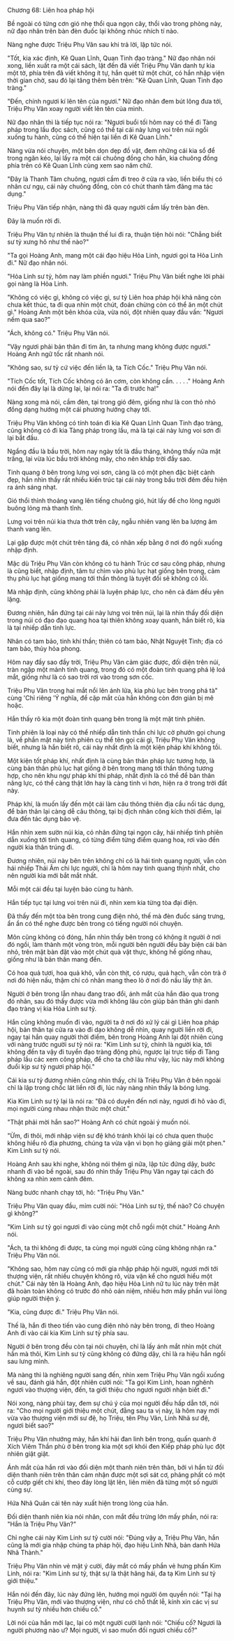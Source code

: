




Chương 68: Liên hoa pháp hội


Bề ngoài có từng cơn gió nhẹ thổi qua ngọn cây, thổi vào trong phòng này, nữ đạo nhân trên bàn đèn đuốc lại không nhúc nhích tí nào.

Nàng nghe được Triệu Phụ Vân sau khi trả lời, lập tức nói.

"Tốt, kia xác định, Kê Quan Lĩnh, Quan Tinh đạo tràng." Nữ đạo nhân nói xong, liền xuất ra một cái sách, lật đến đã viết Triệu Phụ Vân danh tự kia một tờ, phía trên đã viết không ít tự, hắn quét tử một chút, có hắn nhập viện thời gian chờ, sau đó lại tăng thêm bên trên: "Kê Quan Lĩnh, Quan Tinh đạo tràng."

"Đến, chính ngươi kí lên tên của ngươi." Nữ đạo nhân đem bút lông đưa tới, Triệu Phụ Vân xoay người viết lên tên của mình.

Nữ đạo nhân thì là tiếp tục nói ra: "Ngươi buổi tối hôm nay có thể đi Tàng pháp trong lầu đọc sách, cũng có thể tại cái này lưng voi trên núi ngồi xuống tu hành, cũng có thể hiện tại liền đi Kê Quan Lĩnh."

Nàng vừa nói chuyện, một bên dọn dẹp đồ vật, đem những cái kia sổ để trong ngăn kéo, lại lấy ra một cái chuông đồng cho hắn, kia chuông đồng phía trên có Kê Quan Lĩnh cùng xem sao năm chữ.

"Đây là Thanh Tâm chuông, ngươi cầm đi treo ở cửa ra vào, liền biểu thị có nhân cư ngụ, cái này chuông đồng, còn có chút thanh tâm đãng ma tác dụng."

Triệu Phụ Vân tiếp nhận, nàng thì đã quay người cầm lấy trên bàn đèn.

Đây là muốn rời đi.

Triệu Phụ Vân tự nhiên là thuận thế lui đi ra, thuận tiện hỏi nói: "Chẳng biết sư tỷ xưng hô như thế nào?"

"Ta gọi Hoàng Anh, mang một cái đạo hiệu Hỏa Linh, ngươi gọi ta Hỏa Linh đi." Nữ đạo nhân nói.

"Hỏa Linh sư tỷ, hôm nay làm phiền ngươi." Triệu Phụ Vân biết nghe lời phải gọi nàng là Hỏa Linh.

"Không có việc gì, không có việc gì, sư tỷ Liên hoa pháp hội khả năng còn chưa kết thúc, ta đi qua nhìn một chút, đoán chừng còn có thể ăn một chút gì." Hoàng Anh một bên khóa cửa, vừa nói, đột nhiên quay đầu vấn: "Ngươi nếm qua sao?"

"Ách, không có." Triệu Phụ Vân nói.

"Vậy ngươi phải bản thân đi tìm ăn, ta nhưng mang không được ngươi." Hoàng Anh ngữ tốc rất nhanh nói.

"Không sao, sư tỷ cứ việc đến liền là, ta Tích Cốc." Triệu Phụ Vân nói.

"Tích Cốc tốt, Tích Cốc không có ăn cơm, còn không cần. . . . ." Hoàng Anh nói đến đây lại là dừng lại, lại nói ra: "Ta đi trước ha!"

Nàng xong mà nói, cầm đèn, tại trong gió đêm, giống như là con thỏ nhỏ đồng dạng hướng một cái phương hướng chạy tới.

Triệu Phụ Vân không có tính toán đi kia Kê Quan Lĩnh Quan Tinh đạo tràng, cũng không có đi kia Tàng pháp trong lầu, mà là tại cái này lưng voi sơn đi lại bắt đầu.

Ngẩng đầu là bầu trời, hôm nay ngày tốt là đầu tháng, không thấy nữa mặt trăng, lại vừa lúc bầu trời không mây, cho nên khắp trời đầy sao.

Tinh quang ở bên trong lưng voi sơn, càng là có một phen đặc biệt cảnh đẹp, hắn nhìn thấy rất nhiều kiến trúc tại cái này trong bầu trời đêm đều hiện ra ánh sáng nhạt.

Gió thổi thỉnh thoảng vang lên tiếng chuông gió, hút lấy để cho lòng người buông lỏng mà thanh tĩnh.

Lưng voi trên núi kia thưa thớt trên cây, ngẫu nhiên vang lên ba lượng âm thanh vang lên.

Lại gặp được một chút trên tảng đá, có nhân xếp bằng ở nơi đó ngồi xuống nhập định.

Mặc dù Triệu Phụ Vân còn không có tu hành Trúc cơ sau công pháp, nhưng là cũng biết, nhập định, tâm tư chìm vào phù lục hạt giống bên trong, cảm thụ phù lục hạt giống mang tới thần thông là tuyệt đối sẽ không có lỗi.

Mà nhập định, cũng không phải là luyện pháp lực, cho nên cả đám đều yên lặng.

Đương nhiên, hắn đứng tại cái này lưng voi trên núi, lại là nhìn thấy đối diện trong núi có đạo đạo quang hoa tại thiên không xoay quanh, hắn biết rõ, kia là tại nhiếp dẫn tinh lực.

Nhân có tam bảo, tinh khí thần; thiên có tam bảo, Nhật Nguyệt Tinh; địa có tam bảo, thủy hỏa phong.

Hôm nay đầy sao đầy trời, Triệu Phụ Vân cảm giác được, đối diện trên núi, tràn ngập một mảnh tinh quang, trong đó có một đoàn tinh quang phá lệ loá mắt, giống như là có sao trời rơi vào trong sơn cốc.

Triệu Phụ Vân trong hai mắt nổi lên ánh lửa, kia phù lục bên trong phá tà" cùng 'Chỉ riêng 'Ý nghĩa, để cặp mắt của hắn không còn đơn giản bị mê hoặc.

Hắn thấy rõ kia một đoàn tinh quang bên trong là một mặt tinh phiên.

Tinh phiên là loại này có thể nhiếp dẫn tinh thần chi lực cờ phướn gọi chung là, về phần mặt này tinh phiên cụ thể tên gọi cái gì, Triệu Phụ Vân không biết, nhưng là hắn biết rõ, cái này nhất định là một kiện pháp khí không tồi.

Một kiện tốt pháp khí, nhất định là cùng bản thân pháp lực tương hợp, là cùng bản thân phù lục hạt giống ở bên trong mang tới thần thông tương hợp, cho nên khu ngự pháp khí thi pháp, nhất định là có thể để bản thân năng lực, có thể càng thật lớn hay là càng tinh vi hơn, hiện ra ở trong trời đất này.

Pháp khí, là muốn lấy đến một cái làm câu thông thiên địa cầu nối tác dụng, để bản thân lại càng dễ câu thông, tại bị địch nhân công kích thời điểm, lại đưa đến tác dụng bảo vệ.

Hắn nhìn xem sườn núi kia, có nhân đứng tại ngọn cây, hái nhiếp tinh phiên dẫn xuống tới tinh quang, có từng điểm từng điểm quang hoa, rơi vào đến người kia thân trúng đi.

Đương nhiên, núi này bên trên không chỉ có là hái tinh quang người, vẫn còn hái nhiếp Thái Âm chi lực người, chỉ là hôm nay tinh quang thịnh nhất, cho nên người kia mới bắt mắt nhất.

Mỗi một cái đều tại luyện bảo cùng tu hành.

Hắn tiếp tục tại lưng voi trên núi đi, nhìn xem kia từng tòa đại điện.

Đã thấy đến một tòa bên trong cung điện nhỏ, thế mà đèn đuốc sáng trưng, ẩn ẩn có thể nghe được bên trong có tiếng người nói chuyện.

Môn cũng không có đóng, hắn nhìn thấy bên trong có không ít người ở nơi đó ngồi, làm thành một vòng tròn, mỗi người bên người đều bày biện cái bàn nhỏ, trên mặt bàn đặt vào một chút quà vặt thực, không hề giống nhau, giống như là bản thân mang đến.

Có hoa quả tươi, hoa quả khô, vẫn còn thịt, có rượu, quả hạch, vẫn còn trà ở nơi đó hiện nấu, thậm chí có nhân mang theo lò ở nơi đó nấu lấy thịt ăn.

Người ở bên trong lẫn nhau đang trao đổi, ánh mắt của hắn đảo qua trong đó nhân, sau đó thấy được vừa mới không lâu còn giúp bản thân ghi danh đạo tràng vị kia Hỏa Linh sư tỷ.

Hắn cũng không muốn đi vào, người ta ở nơi đó xử lý cái gì Liên hoa pháp hội, bản thân tại cửa ra vào đi dạo không dễ nhìn, quay người liền rời đi, ngay tại hắn quay người thời điểm, bên trong Hoàng Anh lại đột nhiên cùng với nàng trước người sư tỷ nói ra: "Kim Linh sư tỷ, chính là người kia, tới không đến ta vậy đi tuyển đạo tràng động phủ, ngược lại trực tiếp đi Tàng pháp lầu các xem công pháp, để cho ta chờ lâu như vậy, lúc này mới không đuổi kịp sư tỷ ngươi pháp hội."

Cái kia sư tỷ đương nhiên cũng nhìn thấy, chỉ là Triệu Phụ Vân ở bên ngoài chỉ là lập trong chốc lát liền rời đi, lúc này nàng nhìn thấy là bóng lưng.

Kia Kim Linh sư tỷ lại là nói ra: "Đã có duyên đến nơi này, ngươi đi hô vào đi, mọi người cùng nhau nhận thức một chút."

"Thật phải mời hắn sao?" Hoàng Anh có chút ngoài ý muốn nói.

"Ừm, đi thôi, mới nhập viện sư đệ khó tránh khỏi lại có chưa quen thuộc không hiểu rõ địa phương, chúng ta vừa vặn vì bọn họ giảng giải một phen." Kim Linh sư tỷ nói.

Hoàng Anh sau khi nghe, không nói thêm gì nữa, lập tức đứng dậy, bước nhanh đi vào bề ngoài, sau đó nhìn thấy Triệu Phụ Vân ngay tại cách đó không xa nhìn xem cảnh đêm.

Nàng bước nhanh chạy tới, hô: "Triệu Phụ Vân."

Triệu Phụ Vân quay đầu, mỉm cười nói: "Hỏa Linh sư tỷ, thế nào? Có chuyện gì không?"

"Kim Linh sư tỷ gọi ngươi đi vào cùng một chỗ ngồi một chút." Hoàng Anh nói.

"Ách, ta thì không đi được, ta cùng mọi người cũng cũng không nhận ra." Triệu Phụ Vân nói.

"Không sao, hôm nay cũng có mới gia nhập pháp hội người, ngươi mới tới thượng viện, rất nhiều chuyện không rõ, vừa vặn kể cho ngươi hiểu một chút." Cái này tên là Hoàng Anh, đạo hiệu Hỏa Linh nữ tu lúc này trên mặt đã hoàn toàn không có trước đó nhỏ oán niệm, nhiều hơn mấy phần vui lòng giúp người thiện ý.

"Kia, cũng được đi." Triệu Phụ Vân nói.

Thế là, hắn đi theo tiến vào cung điện nhỏ này bên trong, đi theo Hoàng Anh đi vào cái kia Kim Linh sư tỷ phía sau.

Người ở bên trong đều còn tại nói chuyện, chỉ là lấy ánh mắt nhìn một chút hắn mà thôi, Kim Linh sư tỷ cũng không có đứng dậy, chỉ là ra hiệu hắn ngồi sau lưng mình.

Mà nàng thì là nghiêng người sang đến, nhìn xem Triệu Phụ Vân ngồi xuống về sau, đánh giá hắn, đột nhiên cười nói: "Ta gọi Kim Linh, hoan nghênh ngươi vào thượng viện, đến, ta giới thiệu cho ngươi người nhận biết đi."

Nói xong, nàng phủi tay, đem sự chú ý của mọi người đều hấp dẫn tới, nói ra: "Cho mọi người giới thiệu một chút, đằng sau ta vị này, là hôm nay mới vừa vào thượng viện mới sư đệ, họ Triệu, tên Phụ Vân, Linh Nhã sư đệ, ngươi biết sao?"

Triệu Phụ Vân nhướng mày, hắn khí hải đan linh bên trong, quấn quanh ở Xích Viêm Thần phù ở bên trong kia một sợi khói đen Kiếp pháp phù lục đột nhiên giật giật.

Ánh mắt của hắn rơi vào đối diện một thanh niên trên thân, bởi vì hắn từ đối diện thanh niên trên thân cảm nhận được một sợi sát cơ, phảng phất có một cỗ cướp giết chi khí, theo đáy lòng lật lên, liên miên đã từng một số người cùng sự.

Hứa Nhã Quân cái tên này xuất hiện trong lòng của hắn.

Đối diện thanh niên kia nói nhân, con mắt đều trừng lớn mấy phần, nói ra: "Hắn là Triệu Phụ Vân?"

Chỉ nghe cái này Kim Linh sư tỷ cười nói: "Đúng vậy a, Triệu Phụ Vân, hắn cũng là mới gia nhập chúng ta pháp hội, đạo hiệu Linh Nhã, bản danh Hứa Nhã Thành."

Triệu Phụ Vân nhìn vẻ mặt ý cười, đáy mắt có mấy phần vẻ hưng phấn Kim Linh, nói ra: "Kim Linh sư tỷ, thật sự là thật hăng hái, đa tạ Kim Linh sư tỷ giới thiệu."

Hắn nói đến đây, lúc này đứng lên, hướng mọi người ôm quyền nói: "Tại hạ Triệu Phụ Vân, mới vào thượng viện, như có chỗ thất lễ, kính xin các vị sư huynh sư tỷ nhiều hơn chiếu cố."

Lời nói của hắn mới lạc, lại có một người cười lạnh nói: "Chiếu cố? Ngươi là người phương nào ư? Mọi người, vì sao muốn đối ngươi chiếu cố?"




